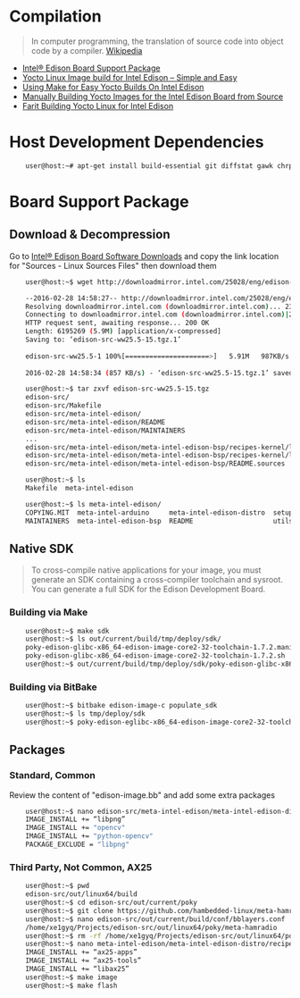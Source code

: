 # Compilation

> In computer programming, the translation of source code into object code by a compiler. [Wikipedia](https://en.wikipedia.org/wiki/Compilation)

- [Intel® Edison Board Support Package](https://software.intel.com/en-us/node/593590)
- [Yocto Linux Image build for Intel Edison – Simple and Easy](https://scratchbuffer.wordpress.com/2015/09/01/yocto-linux-image-build-for-intel-edison-simple-and-easy/)
- [Using Make for Easy Yocto Builds On Intel Edison](http://www.hackgnar.com/2016/01/using-make-for-easy-yocto-builds-on.html)
- [Manually Building Yocto Images for the Intel Edison Board from Source](http://www.hackgnar.com/2016/01/manually-building-yocto-images-for.html)
- [Farit Building Yocto Linux for Intel Edison](http://hobby.farit.ru/building-yocto-linux-for-intel-edison/)

# Host Development Dependencies

```sh
    user@host:~# apt-get install build-essential git diffstat gawk chrpath texinfo libtool gcc-multilib dfu-util screen u-boot-tools
```

# Board Support Package

## Download & Decompression

Go to [Intel® Edison Board Software Downloads](https://software.intel.com/en-us/iot/hardware/edison/downloads)
and copy the link location for "Sources - Linux Sources Files" then download them

```sh
    user@host:~$ wget http://downloadmirror.intel.com/25028/eng/edison-src-ww25.5-15.tgz

    --2016-02-28 14:58:27-- http://downloadmirror.intel.com/25028/eng/edison-src-ww25.5-15.tgz
    Resolving downloadmirror.intel.com (downloadmirror.intel.com)... 23.216.208.166
    Connecting to downloadmirror.intel.com (downloadmirror.intel.com)|23.216.208.166|:80... connected.
    HTTP request sent, awaiting response... 200 OK
    Length: 6195269 (5.9M) [application/x-compressed]
    Saving to: ‘edison-src-ww25.5-15.tgz.1’
    
    edison-src-ww25.5-1 100%[=====================>]   5.91M   987KB/s   in 7.1s   
    
    2016-02-28 14:58:34 (857 KB/s) - ‘edison-src-ww25.5-15.tgz.1’ saved [6195269/6195269]
```

```sh
    user@host:~$ tar zxvf edison-src-ww25.5-15.tgz 
    edison-src/
    edison-src/Makefile
    edison-src/meta-intel-edison/
    edison-src/meta-intel-edison/README
    edison-src/meta-intel-edison/MAINTAINERS
    ...
    edison-src/meta-intel-edison/meta-intel-edison-bsp/recipes-kernel/linux/files/upstream_to_edison.patch
    edison-src/meta-intel-edison/meta-intel-edison-bsp/recipes-kernel/linux/files/defconfig
    edison-src/meta-intel-edison/meta-intel-edison-bsp/README.sources
```

```sh
    user@host:~$ ls
    Makefile  meta-intel-edison
```

```sh
    user@host:~$ ls meta-intel-edison/
    COPYING.MIT  meta-intel-arduino     meta-intel-edison-distro  setup.sh
    MAINTAINERS  meta-intel-edison-bsp  README                    utils
```



## Native SDK

> To cross-compile native applications for your image, you must generate an SDK containing a cross-compiler toolchain and sysroot. You can generate a full SDK for the Edison Development Board.

### Building via Make

```sh
    user@host:~$ make sdk
    user@host:~$ ls out/current/build/tmp/deploy/sdk/
    poky-edison-glibc-x86_64-edison-image-core2-32-toolchain-1.7.2.manifest
    poky-edison-glibc-x86_64-edison-image-core2-32-toolchain-1.7.2.sh
    user@host:~$ out/current/build/tmp/deploy/sdk/poky-edison-glibc-x86_64-edison-image-core2-32-toolchain-1.7.2.sh
```

### Building via BitBake

```sh
    user@host:~$ bitbake edison-image-c populate_sdk
    user@host:~$ ls tmp/deploy/sdk
    user@host:~$ poky-edison-eglibc-x86_64-edison-image-core2-32-toolchain-1.6.1.sh
```

## Packages

### Standard, Common

Review the content of "edison-image.bb" and add some extra packages

```sh
    user@host:~$ nano edison-src/meta-intel-edison/meta-intel-edison-distro/recipes-core/images/edison-image.bb
    IMAGE_INSTALL += “libpng”
    IMAGE_INSTALL += "opencv"
    IMAGE_INSTALL += "python-opencv"
    PACKAGE_EXCLUDE = "libpng"
```

### Third Party, Not Common, AX25

```sh
    user@host:~$ pwd
    edison-src/out/linux64/build
    user@host:~$ cd edison-src/out/current/poky
    user@host:~$ git clone https://github.com/hambedded-linux/meta-hamradio.git
    user@host:~$ nano edison-src/out/current/build/conf/bblayers.conf
    /home/xe1gyq/Projects/edison-src/out/linux64/poky/meta-hamradio
    user@host:~$ rm -rf /home/xe1gyq/Projects/edison-src/out/linux64/poky/meta-hamradio/recipes-kernel
    user@host:~$ nano meta-intel-edison/meta-intel-edison-distro/recipes-core/images/edison-image.bb
    IMAGE_INSTALL += “ax25-apps”
    IMAGE_INSTALL += “ax25-tools”
    IMAGE_INSTALL += “libax25”
    user@host:~$ make image
    user@host:~$ make flash
```
